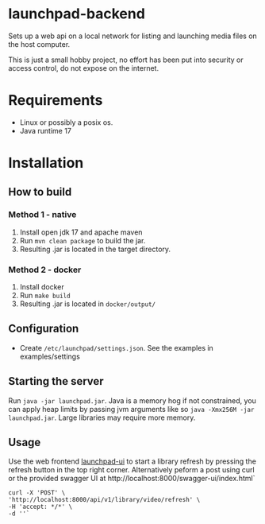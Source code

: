 # launchpad-backend

Sets up a web api on a local network for listing and launching media files on the host computer.

This is just a small hobby project, no effort has been put into security or access control, do not expose on the internet.

# Requirements
* Linux or possibly a posix os.
* Java runtime 17

# Installation

## How to build
### Method 1 - native
1. Install open jdk 17 and apache maven
2. Run `mvn clean package` to build the jar.
3. Resulting .jar is located in the target directory.

### Method 2 - docker
1. Install docker
2. Run `make build`
3. Resulting .jar is located in `docker/output/`


## Configuration
* Create `/etc/launchpad/settings.json`. See the examples in examples/settings

## Starting the server
Run `java -jar launchpad.jar`. Java is a memory hog if not constrained, you can apply heap limits by passing jvm arguments
like so `java -Xmx256M -jar launchpad.jar`. Large libraries may require more memory.

## Usage
Use the web frontend [launchpad-ui](https://github.com/n1mras/launchpad-ui) to start a library refresh by pressing the refresh button in the top right corner.
Alternatively peform a post using curl or the provided swagger UI at http://localhost:8000/swagger-ui/index.html`

    curl -X 'POST' \
    'http://localhost:8000/api/v1/library/video/refresh' \
    -H 'accept: */*' \
    -d ''`